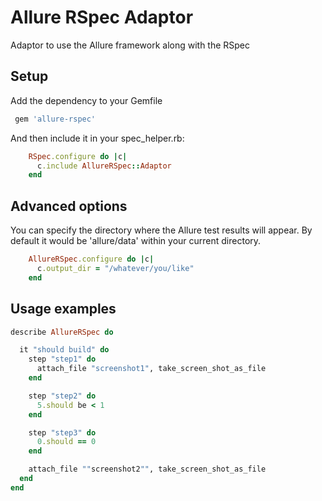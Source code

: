 # Allure RSpec Adaptor

Adaptor to use the Allure framework along with the RSpec

## Setup

Add the dependency to your Gemfile

```ruby
 gem 'allure-rspec'
```

And then include it in your spec_helper.rb:

```ruby
    RSpec.configure do |c|
      c.include AllureRSpec::Adaptor
    end
```

## Advanced options

You can specify the directory where the Allure test results will appear. By default it would be 'allure/data' within
your current directory.

```ruby
    AllureRSpec.configure do |c|
      c.output_dir = "/whatever/you/like"
    end
```

## Usage examples

```ruby
describe AllureRSpec do

  it "should build" do
    step "step1" do
      attach_file "screenshot1", take_screen_shot_as_file
    end

    step "step2" do
      5.should be < 1
    end

    step "step3" do
      0.should == 0
    end

    attach_file ""screenshot2"", take_screen_shot_as_file
  end
end
```

